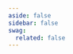 ```yaml
---
aside: false
sidebar: false
swag:
  related: false
---
```


<SwagLanding>
    <template #title>Craft beautiful themes that inspire</template>
    <template #description>
        <p>Themes allow merchants to transport their brand and identity. They are the way they present their products and services. Create a theme and sell it in the store so that merchants can use it in their stores.</p>
        <p>Shopware's theme system is based on twig and an inheritance mechanism, so you can write individual themes without breaking Shopware's core functionalities.</p>
    </template>
    <template #ctas>
        <PageRef page="/docs/guides/plugins/themes/theme-base-guide.html" title="Start building a theme" sub="Learn how to set up a theme for your storefront from scratch." />
    </template>
    <template #exposed>
        <SwagLandingCardList>
            <template #title>Starter guides</template>
            <template #description>
                Here is a handful of tutorials to follow along that make you familiar with some of our concepts:
            </template>
            <template #cards>
                <PageRef page="/docs/guides/plugins/themes/theme-configuration">
                    <template #title>Theme configuration</template>
                    <template #sub>Add options to your theme, so merchants can customize it to their needs.</template>
                </PageRef>
                <PageRef page="/docs/guides/plugins/themes/add-assets-to-theme">
                    <template #title>Add custom assets</template>
                    <template #sub>Learn how to add custom styles, scripts, and assets to your theme.</template>
                </PageRef>
                <PageRef page="/docs/guides/plugins/themes/add-theme-inheritance">
                    <template #title>Theme inheritance</template>
                    <template #sub>Build a family of themes that inherit from each other for all your custom projects.</template>
                </PageRef>
            </template>
        </SwagLandingCardList>
        <SwagLandingCardList>
            <template #title>Highlights</template>
            <template #description>
                Themes in Shopware serve a crucial role in defining the visual and structural appearance of your online store. They determine how your e-commerce website looks to your customers and how it presents your products and content. Here are the primary functions and aspects of themes in Shopware:
            </template>
            <div class="grid gap-8">
                <div class="grid md:grid-cols-2 gap-8">
                    <SwagCardSummary icon="boxes">
                        <template #title>Build and configure themes</template>
                        <ul>
                            <li><a href="/docs/guides/plugins/themes/create-a-theme">Create plugin based theme</a></li>
                            <li><a href="/docs/guides/plugins/themes/theme-configuration">Theme configuration</a></li>
                            <li><a href="/docs/guides/plugins/themes/theme-inheritance-configuration">Inherit theme configurations</a></li>
                        </ul>
                    </SwagCardSummary>
                    <SwagCardSummary icon="figma">
                        <template #title>Style themes</template>
                        <ul>
                            <li><a href="/docs/guides/plugins/themes/add-css-js-to-theme">Style by SCSS/CSS</a></li>
                            <li><a href="/docs/guides/plugins/themes/add-theme-inheritance-without-resources">Theme with bootstrap styling</a></li>
                            <li><a href="/docs/guides/plugins/themes/override-bootstrap-variables-in-a-theme">Override bootstrap variables</a></li>
                        </ul>
                    </SwagCardSummary>
                </div>
                <div class="grid md:grid-cols-3 gap-8">
                    <SwagCardSummary icon="dashboard">
                        <template #title>Embed JS styling</template>
                        <ul>
                            <li><a href="/docs/guides/plugins/themes/add-css-js-to-theme.html#adding-custom-js">Add custom JS</a></li>
                        </ul>
                    </SwagCardSummary>
                    <SwagCardSummary icon="flow">
                        <template #title>Add assets</template>
                        <ul>
                            <li><a href="/docs/guides/plugins/themes/add-assets-to-theme">Custom Assets</a></li>
                            <li><a href="/docs/guides/plugins/apps/payment#asynchronous-payments">Add Icons</a></li>
                        </ul>
                    </SwagCardSummary>
                    <SwagCardSummary icon="image-text">
                        <template #title>Templates</template>
                        <ul>
                            <li><a href="/docs/guides/plugins/plugins/storefront/customize-templates">Add custom templates</a></li>
                        </ul>
                    </SwagCardSummary>
                </div>
            </div>
        </SwagLandingCardList>
    </template>
</SwagLanding>

